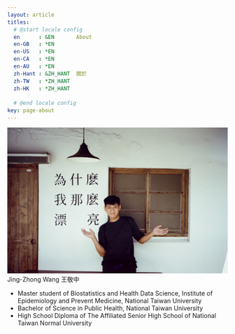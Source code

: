 ```yaml
---
layout: article
titles:
  # @start locale config
  en      : &EN       About
  en-GB   : *EN
  en-US   : *EN
  en-CA   : *EN
  en-AU   : *EN
  zh-Hant : &ZH_HANT  關於
  zh-TW   : *ZH_HANT
  zh-HK   : *ZH_HANT
 
  # @end locale config
key: page-about
---
```


![My Profile Picture](https://github.com/jingzhong1011/jingzhong1011.github.io/blob/master/profile%20picture.JPG)
Jing-Zhong Wang 王敬中

- Master student of Biostatistics and Health Data Science, Institute of Epidemiology and Prevent Medicine, National Taiwan University
- Bachelor of Science in Public Health, National Taiwan University
- High School Diploma of The Affiliated Senior High School of National Taiwan Normal University